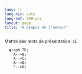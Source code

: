 ```yaml
---
lang: fr
lang-niv: auto
lang-ref: 999-pri
layout: page
title: "A propos de l'auteur"
---
```


Mettre des mots de présentation ici.

```mermaid
  graph TD;
    A-->B;
    A-->C;
    B-->D;
    C-->D;
```

